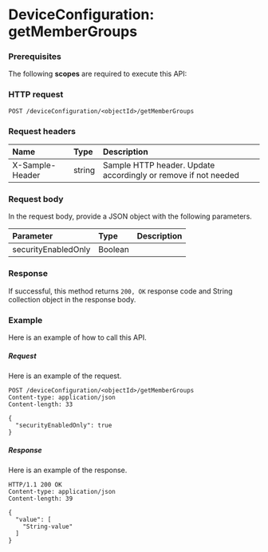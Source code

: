 # DeviceConfiguration: getMemberGroups


### Prerequisites
The following **scopes** are required to execute this API: 
### HTTP request
<!-- { "blockType": "ignored" } -->
```http
POST /deviceConfiguration/<objectId>/getMemberGroups

```
### Request headers
| Name       | Type | Description|
|:---------------|:--------|:----------|
| X-Sample-Header  | string  | Sample HTTP header. Update accordingly or remove if not needed|

### Request body
In the request body, provide a JSON object with the following parameters.

| Parameter	   | Type	|Description|
|:---------------|:--------|:----------|
|securityEnabledOnly|Boolean||

### Response
If successful, this method returns `200, OK` response code and String collection object in the response body.

### Example
Here is an example of how to call this API.
##### Request
Here is an example of the request.
<!-- {
  "blockType": "request",
  "name": "deviceconfiguration_getmembergroups"
}-->
```http
POST /deviceConfiguration/<objectId>/getMemberGroups
Content-type: application/json
Content-length: 33

{
  "securityEnabledOnly": true
}
```

##### Response
Here is an example of the response.
<!-- {
  "blockType": "response",
  "truncated": false,
  "@odata.type": "string",
  "isCollection": true
} -->
```http
HTTP/1.1 200 OK
Content-type: application/json
Content-length: 39

{
  "value": [
    "String-value"
  ]
}
```

<!-- uuid: 5dcaf00b-5980-413b-8676-a21fc6768d40
2015-10-19 08:46:45 UTC -->
<!-- {
  "type": "#page.annotation",
  "description": "DeviceConfiguration: getMemberGroups",
  "keywords": "",
  "section": "documentation",
  "tocPath": ""
}-->